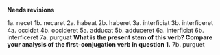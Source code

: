 **Needs revisions**

1a. necet
1b. necaret
2a. habeat
2b. haberet
3a. interficiat
3b. interficeret
4a. occidat
4b. occideret
5a. adducat
5b. adduceret
6a. interficiat
6b. interficeret
7a. purguat  **What is the present stem of this verb?  Compare your analysis of the first-conjugation verb in question 1.**
7b. purguet
